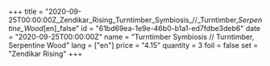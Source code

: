 +++
title = "2020-09-25T00:00:00Z_Zendikar_Rising_Turntimber_Symbiosis_//_Turntimber,_Serpentine_Wood_[en]_false"
id = "61bd69ea-1e9e-46b0-b1a1-ed7fdbe3deb6"
date = "2020-09-25T00:00:00Z"
name = "Turntimber Symbiosis // Turntimber, Serpentine Wood"
lang = ["en"]
price = "4.15"
quantity = 3
foil = false
set = "Zendikar Rising"
+++
